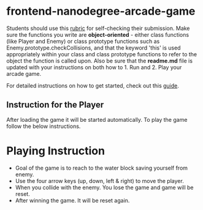 frontend-nanodegree-arcade-game
===============================

Students should use this [rubric](https://review.udacity.com/#!/projects/2696458597/rubric) for self-checking their submission. Make sure the functions you write are **object-oriented** - either class functions (like Player and Enemy) or class prototype functions such as Enemy.prototype.checkCollisions, and that the keyword 'this' is used appropriately within your class and class prototype functions to refer to the object the function is called upon. Also be sure that the **readme.md** file is updated with your instructions on both how to 1. Run and 2. Play your arcade game.

For detailed instructions on how to get started, check out this [guide](https://docs.google.com/document/d/1v01aScPjSWCCWQLIpFqvg3-vXLH2e8_SZQKC8jNO0Dc/pub?embedded=true).

## Instruction for the Player

After loading the game it will be started automatically. To play the game follow the below instructions.

# Playing Instruction

- Goal of the game is to reach to the water block saving yourself from enemy.
- Use the four arrow keys (up, down, left & right) to move the player.
- When you collide with the enemy. You lose the game and game will be reset.
- After winning the game. It will be reset again.